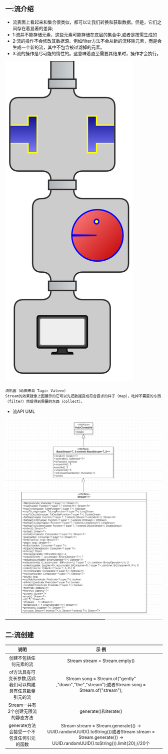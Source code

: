 
## 一:流介绍
+ 流表面上看起来和集合很类似，都可以让我们转换和获取数据。但是，它们之间存在着显著的差异;
+ 1:流并不能存储元素，这些元素可能存储在底层的集合中,或者是按需生成的
+ 2:流的操作不会修改其数据源。例如filter方法不会从新的流移除元素，而是会生成一个新的流，其中不包含被过滤掉的元素。
+ 3:流的操作是尽可能的惰性的。这意味着直至需要其结果时，操作才会执行。

![Alt text](./fuse.svg)
```
流机器（动画来自 Tagir Valeev）
Stream的效果就像上图展示的它可以先把数据变成符合要求的样子（map），吃掉不需要的东西（filter）然后得到需要的东西（collect）。
```

+ 流API UML

![Alt text](./webp.jpg)

## 二:流创建


| 说明     |  示 例  |
| :-----: | :----:  |
| 创建不包括任何元素的流     | Stream stream = Stream.empty()  |
| of方法具有可变长参数,因此我们可以构建具有任意数量引元的流       |   Stream<String> song = Stream.of("gently" ,"down","the","stream");或者Stream<String> song = Stream.of("stream");        |
| Stream一共有2个创建无限流的静态方法     |        generate()和iterate()             |
| generate方法会接受一个不包含任何引元的函数 |   Stream<String> stream = Stream.generate(() -> UUID.randomUUID().toString())或者Stream<String> stream = Stream.generate(() -> UUID.randomUUID().toString()).limit(20);//20个    |
